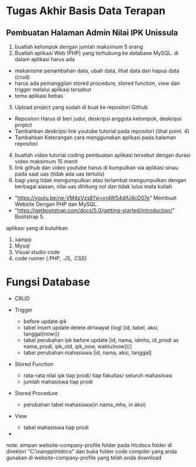 # Tugas Akhir Basis Data Terapan

## Pembuatan Halaman Admin Nilai IPK Unissula

1. buatlah kelompok dengan jumlah maksimum 5 orang
2. Buatlah aplikasi Web (PHP) yang terhubung ke database MySQL. di dalam aplikasi harus ada
- mekanisme penambahan data, ubah data, lihat data dan hapus data (crud)
- harus ada pemanggilan stored procedure, stored function, view dan trigger melalui aplikasi tersebut
- tema aplikasi bebas
3. Upload project yang sudah di buat ke repositori Github
- Repositori Harus di beri judul, deskripsi anggota kelompok, deskripsi project
- Tambahkan deskripsi link youtube tutorial pada repositori (lihat point. 4)
- Tambahkan Keterangan cara menggunakan aplikasi pada halaman repositori
4. buatlah video tutorial coding pembuatan aplikasi tersebut dengan durasi video maksimum 15 menit
5. link github dan video youtube harus di kumpulkan via aplikasi sinau pada saat uas (tidak ada uas tertulis)
6. bagi yang tidak mengumpulkan atau terlambat mengumpulkan dengan berbagai alasan, nilai uas dihitung nol dan tidak lulus mata kuliah 

 - "https://youtu.be/ne-VM4zVzs8?si=yrdW54difJ4cD07e" Membuat Website Dengan PHP dan MySQL.
 - "https://getbootstrap.com/docs/5.0/getting-started/introduction/" Bootstrap 5.
  
aplikasi yang di butuhkan
1. xampp
2. Mysql
3. Visual studio code
4. code runner (.PHP, .JS, .CSS)

# Fungsi Database

- CRUD

- Trigger
  - before update ipk
  - tabel insert update delete diriwayat (log) [id, tabel, aksi, tanggal(now())
  - tabel perubahan ipk before update [id, nama, idmhs, id_prodi as nama_prodi, ipk_old, ipk_now, waktu(now())]
  - tabel perubahan mahasiswa [id, nama, aksi, tanggal]

- Stored Function
  - rata-rata nilai ipk tiap prodi/ tiap fakultas/ seluruh mahasiswa
  - jumlah mahasiswa tiap prodi

- Stored Procedure
  - perubahan tabel mahasiswa(in nama_mhs, in aksi)

- View
  - tabel mahasiswa tiap prodi

-
note: simpan website-company-profile folder pada htcdocs folder di direktori "C:\xampp\htdocs" dan buka folder code compiler yang anda gunakan di website-company-profile yang telah anda download
